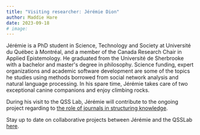 ```yaml
---
title: "Visiting researcher: Jérémie Dion"
author: Maddie Hare
date: 2023-09-18
# image:
---
```


Jérémie is a PhD student in Science, Technology and Society at Université du Québec à Montréal, and a member of the Canada Research Chair in Applied Epistemology. He graduated from the Université de Sherbrooke with a bachelor and master's degree in philosophy. Science funding, expert organizations and academic software development are some of the topics he studies using methods borrowed from social network analysis and natural language processing. In his spare time, Jérémie takes care of two exceptional canine companions and enjoy climbing rocks.

During his visit to the QSS Lab, Jérémie will contribute to the ongoing project regarding to [the role of journals in structuring knowledge](https://www.qsslab.ca/project/role-of-journals-in-shaping-knowledge-and-communities/).

Stay up to date on collaborative projects between Jérémie and the QSSLab [here](https://www.qsslab.ca/project/).
